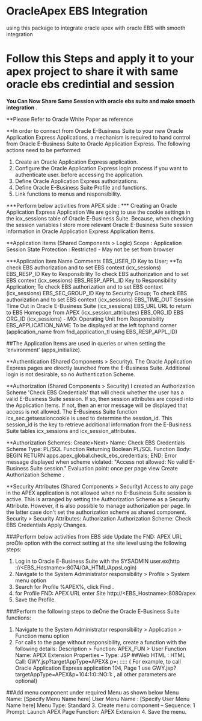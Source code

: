 # OracleApex EBS Integration
using this  package to integrate oracle apex with oracle EBS with smooth integration 
# Follow this Steps  and apply it to your apex project to share it with same oracle ebs credintial and session 
**You Can Now Share Same Session with oracle ebs suite  and make smooth integration** .

**Please Refer to Oracle White Paper as reference

**In order to connect from Oracle E-Business Suite to your new Oracle Application Express
Applications, a mechanism is required to hand control from Oracle E-Business Suite to
Oracle Application Express. The following actions need to be performed:

1. Create an Oracle Application Express application.
2. Configure  the Oracle Application Express login process if you want to authenticate user.
before accessing the application.
3. Define Oracle Application Express authorizations.
4. Define Oracle E-Business Suite Profile and functions.
5. Link functions to menus and responsibility.

***Perform below activities from APEX side :
***  Creating an Oracle Application Express Application
We are going to use the cookie settings in the icx_sessions table of Oracle E-Business Suite.
Because, when checking the session variables I store more relevant Oracle E-Business
Suite session information in Oracle Application Express Application Items.

**Application Items (Shared Components > Logic)
Scope : Application
Session State Protection : Restricted - May not be set from browser

***Application Item Name Comments
EBS_USER_ID Key to User; 
**To check EBS authorization and to set EBS context
(icx_sessions)
EBS_RESP_ID Key to Responsibility 
To check EBS authorization and to set EBS context (icx_sessions)
EBS_RESP_APPL_ID Key to Responsibility Application;
To check EBS authorization and to set EBS context (icx_sessions)
EBS_SEC_GROUP_ID Key to Security Group; 
To check EBS authorization and to set EBS
context (icx_sessions)
EBS_TIME_OUT Session Time Out in Oracle E-Business Suite (icx_sessions)
EBS_URL URL to return to EBS Homepage from APEX (icx_session_attributes)
EBS_ORG_ID EBS ORG_ID (icx_sessions) - MO: Operating Unit from Responsibility
EBS_APPLICATION_NAME To be displayed at the left tophand corner (application_name from fnd_application_tl using EBS_RESP_APPL_ID)

##The Application Items are used in queries or when setting the ‘environment’
(apps_initialize).


**Authentication (Shared Components > Security).
The Oracle Application Express pages are directly launched from the E-Business Suite.
Additional login is not desirable, so no Authentication Scheme.

**Authorization (Shared Components > Security)
I created an Authorization Scheme 'Check EBS Credentials' that will check whether the user
has a valid E-Business Suite session. If so, then session attributes are copied into the
Application Items. If not, then an error message will be displayed that access is not
allowed. The E-Business Suite function icx_sec.getsessioncookie is used to determine the
session_id. This session_id is the key to retrieve additional information from the E-Business
Suite tables icx_sessions and icx_session_attributes.

**Authorization Schemes: Create>Next>
Name: Check EBS Credentials
Scheme Type: PL/SQL Function Returning Boolean
PL/SQL Function Body:
BEGIN
RETURN apps.apex_global.check_ebs_credentials;
END;
Error message displayed when scheme violated: "Access not allowed: No valid E-Business Suite session."
Evaluation point: once per page view Create Authorization Scheme .

**Security Attributes (Shared Components > Security)
Access to any page in the APEX application is not allowed when no E-Business Suite session
is active. This is arranged by setting the Authorization Scheme as a Security Attribute.
However, it is also possible to manage authorization per page. In the latter case don't set
the authorization scheme as shared component.
Security > Security Attributes: Authorization
Authorization Scheme: Check EBS Credentials
Apply Changes.


###Perform below activities from EBS side
Update the FND: APEX URL proÒle option with the correct setting at the
site level using the following steps:

1. Log in to Oracle E-Business Suite with the SYSADMIN user.ex(http ://<EBS_Hostname>:8074/OA_HTML/AppsLogin)
2. Navigate to the System Administrator responsibility > Profile > System menu option
3. Search for Profile %APEX%, click Find . 
4. for Profile FND: APEX URL enter Site http://<EBS_Hostname>:8080/apex
5. Save the Profile.

###Perform the following steps to deÒne the Oracle E-Business Suite functions:

1. Navigate to the System Administrator responsibility > Application > Function menu
option
2. For calls to the page without responsibility, create a function with the following details:
Description > Function: APEX_FUN > User Function Name: APEX Extension Properties –  Type: JSP
##Web HTML : HTML Call: GWY.jsp?targetAppType=APEX& p=<APEX Application Id>:
<APEX Page>:<Session>:<Request>:<Debug>:<Clear Cache>:<Parameter Pairs>
{ For example, to call Oracle Application Express application 104, Page 1
use GWY.jsp?targetAppType=APEX&p=104:1:0::NO:1: , all other parameters are
optional}
  
 ##Add menu component under required Menu as shown below
 Menu Name: [Specify Menu Name here]
User Menu Name : [Specify User Menu Name here]
Menu Type: Standard
3. Create menu component –
Sequence: 1
Prompt: Launch APEX Page
Function: APEX Extension
4. Save the menu.
  










